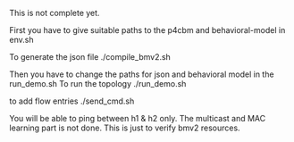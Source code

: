 This is not complete yet.

First you have to give suitable paths to the p4cbm and behavioral-model in env.sh

To generate the json file 
./compile_bmv2.sh

Then you have to change the paths for json and behavioral model in the run_demo.sh
To run the topology
./run_demo.sh

to add flow entries
./send_cmd.sh

You will be able to ping between h1 & h2 only.
The multicast and MAC learning part is not done. This is just to verify bmv2 resources.
